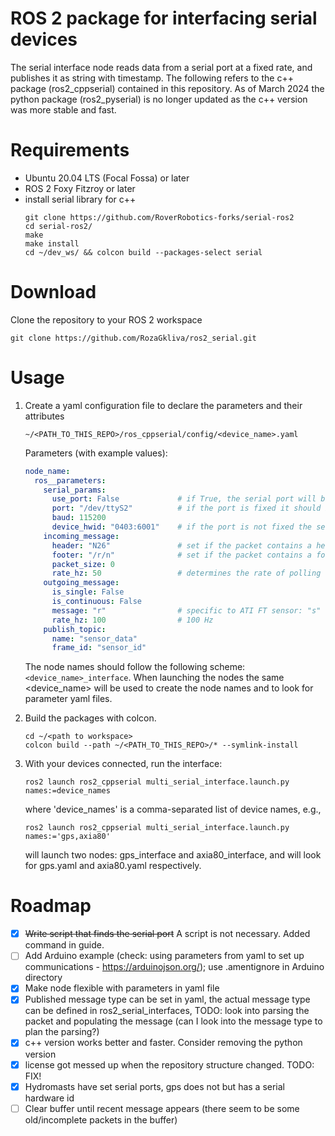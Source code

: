 # ROS 2 package for interfacing serial devices

The serial interface node reads data from a serial port at a fixed rate, and publishes it as string with timestamp.
The following refers to the c++ package (ros2_cppserial) contained in this repository. As of March 2024 the python package (ros2_pyserial) is no longer updated as the c++ version was more stable and fast.

# Requirements
- Ubuntu 20.04 LTS (Focal Fossa) or later
- ROS 2 Foxy Fitzroy or later
- install serial library for c++
    <!-- - install serial interface library (*NB! c++ seems more stable and fast*) -->
    ```
    git clone https://github.com/RoverRobotics-forks/serial-ros2
    cd serial-ros2/
    make
    make install
    cd ~/dev_ws/ && colcon build --packages-select serial
    ```
    <!-- - for python: install pyserial from PyPI 
      ```
      python3 -m pip install pyserial
      ``` -->



# Download

Clone the repository to your ROS 2 workspace

  ```
  git clone https://github.com/RozaGkliva/ros2_serial.git
  ```

# Usage

<ol>
  <li>Create a yaml configuration file to declare the parameters and their attributes

  ```
  ~/<PATH_TO_THIS_REPO>/ros_cppserial/config/<device_name>.yaml
  ```
  Parameters (with example values):
  ```yaml
  node_name:
    ros__parameters:
      serial_params:
        use_port: False             # if True, the serial port will be used to connect to a device
        port: "/dev/ttyS2"          # if the port is fixed it should be used instead of device_hwid
        baud: 115200
        device_hwid: "0403:6001"    # if the port is not fixed the serial interface node will scan the ports for a device with a specific hardware id
      incoming_message:
        header: "N26"               # set if the packet contains a header
        footer: "/r/n"              # set if the packet contains a footer
        packet_size: 0
        rate_hz: 50                 # determines the rate of polling the serial port
      outgoing_message:
        is_single: False 
        is_continuous: False
        message: "r"                # specific to ATI FT sensor: "s" for continuous reading, "r" for single reading 
        rate_hz: 100                # 100 Hz
      publish_topic:
        name: "sensor_data"
        frame_id: "sensor_id"
  ```

  The node names should follow the following scheme: `<device_name>_interface`. When launching the nodes the same <device_name> will be used to create the node names and to look for parameter yaml files.

  <!-- to find the port of your device you can run
  ```
  python3 -m serial.tools.list_ports -v
  ``` -->
  </li>

  <!-- <li> Edit the launch file
  
  ```
   ~/<path to ros2_serial>/ros2_cppserial/launch/serial_interface.launch.py
  ```
  </li> -->

  <li>Build the packages with colcon.

  ```
  cd ~/<path to workspace>
  colcon build --path ~/<PATH_TO_THIS_REPO>/* --symlink-install
  ```
 </li>

  <li>

  With your devices connected, run the interface:
  ```
  ros2 launch ros2_cppserial multi_serial_interface.launch.py names:=device_names
  ```
  where 'device_names' is a comma-separated list of device names, e.g., 
  ```
  ros2 launch ros2_cppserial multi_serial_interface.launch.py names:='gps,axia80'
  ```
  will launch two nodes: gps_interface and axia80_interface, and will look for gps.yaml and axia80.yaml respectively.
  

  </li>
</ol>

# Roadmap
- [x] ~~Write script that finds the serial port~~ A script is not necessary. Added command in guide.
- [ ] Add Arduino example (check: using parameters from yaml to set up communications - https://arduinojson.org/); use .amentignore in Arduino directory
- [x] Make node flexible with parameters in yaml file
- [x] Published message type can be set in yaml, the actual message type can be defined in ros2_serial_interfaces, TODO: look into parsing the packet and populating the message (can I look into the message type to plan the parsing?)
- [x] c++ version works better and faster. Consider removing the python version
- [x] license got messed up when the repository structure changed. TODO: FIX!
- [x] Hydromasts have set serial ports, gps does not but has a serial hardware id
- [ ] Clear buffer until recent message appears (there seem to be some old/incomplete packets in the buffer)
